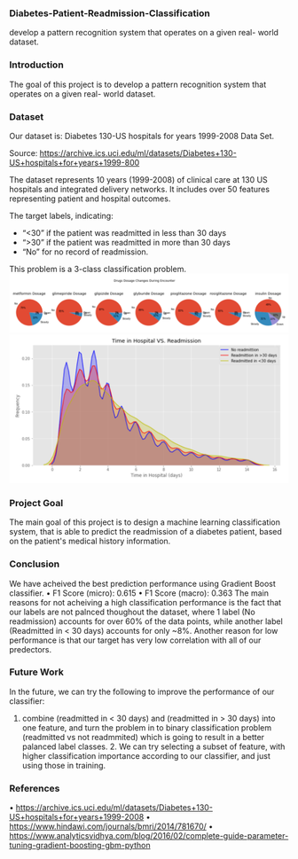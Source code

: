 ### Diabetes-Patient-Readmission-Classification
develop a pattern recognition system that operates on a given real- world dataset. 

### Introduction
The goal of this project is to develop a pattern recognition system that operates on a given real-
world dataset.

### Dataset
Our dataset is: Diabetes 130-US hospitals for years 1999-2008 Data Set.

Source:
https://archive.ics.uci.edu/ml/datasets/Diabetes+130-US+hospitals+for+years+1999-800

The dataset represents 10 years (1999-2008) of clinical care at 130 US hospitals and integrated
delivery networks. It includes over 50 features representing patient and hospital outcomes. 

The target labels, indicating: 
* “<30” if the patient was readmitted in less than 30 days 
* “>30” if the patient was readmitted in more than 30 days 
* “No” for no record of readmission.

This problem is a 3-class classification problem.
![](diabetes_drugs.png)
![](diabetes_TimeInHospital.png)

### Project Goal
The main goal of this project is to design a machine learning classification system, that is able to predict the readmission of a diabetes patient, based on the patient's medical history information.

### Conclusion
We have acheived the best prediction performance using Gradient Boost classifier.
• F1 Score (micro): 0.615
• F1 Score (macro): 0.363
The main reasons for not acheiving a high classification performance is the fact that our labels are not palnced thoughout
the dataset, where 1 label (No readmission) accounts for over 60% of the data points, while another
label (Readmitted in < 30 days) accounts for only ~8%. Another reason for low performance is
that our target has very low correlation with all of our predectors.

### Future Work 
In the future, we can try the following to improve the performance of our classifier:
1. combine (readmitted in < 30 days) and (readmitted in > 30 days) into one feature, and turn
the problem in to binary classification problem (readmitted vs not readmmited) which is going to
result in a better palanced label classes. 2. We can try selecting a subset of feature, with higher
classification importance according to our classifier, and just using those in training.

### References
• https://archive.ics.uci.edu/ml/datasets/Diabetes+130-US+hospitals+for+years+1999-2008
• https://www.hindawi.com/journals/bmri/2014/781670/
• https://www.analyticsvidhya.com/blog/2016/02/complete-guide-parameter-tuning-gradient-boosting-gbm-python
